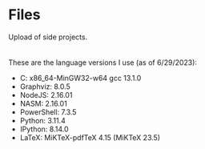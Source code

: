 # Files
Upload of side projects.
<br><br><br>
These are the language versions I use (as of 6/29/2023):
- C: x86_64-MinGW32-w64 gcc 13.1.0
- Graphviz: 8.0.5
- NodeJS: 2.16.01
- NASM: 2.16.01
- PowerShell: 7.3.5
- Python: 3.11.4
- IPython: 8.14.0
- LaTeX: MiKTeX-pdfTeX 4.15 (MiKTeX 23.5)
